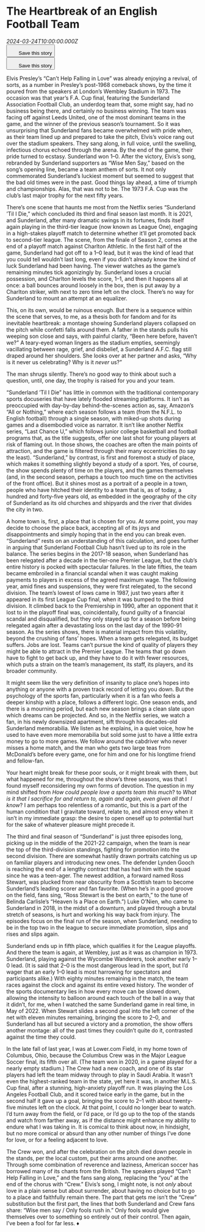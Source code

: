 # The Heartbreak of an English Football Team

<div><i>2024-03-24T10:00:00.000Z</i></div><div><img alt="" src="https://media.newyorker.com/photos/65fb362298bc7afea82a2a58/16:9/w_1280,c_limit/Sunderland-Till-I-Die.jpg" /></div><article><div></div><div><div><div><div><button id="bookmark"><span><svg fill="none" height="24" viewBox="0 0 24 24" width="24" xmlns="http://www.w3.org/2000/svg"><title>Save this story</title><path d="M20 23.9508L12.5 19.7312L5 23.9508V2.95081H14V3.93211H6V22.1845L12.5 18.5536L19 22.1845V8.83866H20V23.9508Z"></path><path d="M23 3H20V0H19V3H16V4H19V7H20V4H23V3Z"></path></svg></span><span>Save this story</span></button></div><div><button id="bookmark"><span><svg fill="none" height="24" viewBox="0 0 24 24" width="24" xmlns="http://www.w3.org/2000/svg"><title>Save this story</title><path d="M20 23.9508L12.5 19.7312L5 23.9508V2.95081H14V3.93211H6V22.1845L12.5 18.5536L19 22.1845V8.83866H20V23.9508Z"></path><path d="M23 3H20V0H19V3H16V4H19V7H20V4H23V3Z"></path></svg></span><span>Save this story</span></button></div></div></div><div><div><div><div><div><div><div><p>Elvis Presley’s “Can’t Help Falling in Love” was already enjoying a revival, of sorts, as a number in Presley’s post-1968 comeback shows, by the time it poured from the speakers at London’s Wembley Stadium in 1973. The occasion was that year’s F.A. Cup final, featuring the Sunderland Association Football Club, an underdog team that, some might say, had no business being there, and certainly no business winning. The team was facing off against Leeds United, one of the most dominant teams in the game, and the winner of the previous season’s tournament. So it was unsurprising that Sunderland fans became overwhelmed with pride when, as their team lined up and prepared to take the pitch, Elvis’s voice rang out over the stadium speakers. They sang along, in full voice, until the swelling, infectious chorus echoed through the arena. By the end of the game, their pride turned to ecstasy. Sunderland won 1–0. After the victory, Elvis’s song, rebranded by Sunderland supporters as “Wise Men Say,” based on the song’s opening line, became a team anthem of sorts. It not only commemorated Sunderland’s luckiest moment but seemed to suggest that the bad old times were in the past. Good things lay ahead, a time of triumph and championships. Alas, that was not to be. The 1973 F.A. Cup was the club’s last major trophy for the next fifty years.</p><p>There’s one scene that haunts me most from the Netflix series “Sunderland ’Til I Die,” which concluded its third and final season last month. It is 2021, and Sunderland, after many dramatic swings in its fortunes, finds itself again playing in the third-tier league (now known as League One), engaging in a high-stakes playoff match to determine whether it’ll get promoted back to second-tier league. The scene, from the finale of Season 2, comes at the end of a playoff match against Charlton Athletic. In the first half of the game, Sunderland had got off to a 1–0 lead, but it was the kind of lead that you could tell wouldn’t last long, even if you didn’t already know the kind of luck Sunderland had been having. The viewer watches as the game’s remaining minutes tick agonizingly by. Sunderland loses a crucial possession, and Charlton levels the score, 1–1, and then it happens all at once: a ball bounces around loosely in the box, then is put away by a Charlton striker, with next to zero time left on the clock. There’s no way for Sunderland to mount an attempt at an equalizer.</p><p>This, on its own, would be ruinous enough. But there is a sequence within the scene that serves, to me, as a thesis both for fandom and for its inevitable heartbreak: a montage showing Sunderland players collapsed on the pitch while confetti falls around them. A father in the stands pulls his weeping son close and says, with painful clarity, “Been here before, haven’t we?” A teary-eyed woman lingers as the stadium empties, seemingly vacillating between rage, grief, and disbelief, a Sunderland A.F.C. flag still draped around her shoulders. She looks over at her partner and asks, “Why is it never us celebrating? Why is it <em>never</em> us?”</p><p>The man shrugs silently. There’s no good way to think about such a question, until, one day, the trophy is raised for you and your team.</p><p>“Sunderland ’Til I Die” has little in common with the traditional contemporary sports docuseries that have lately flooded streaming platforms. It isn’t as preoccupied with day-by-day behind-the-scenes action as, say, Amazon’s “All or Nothing,” where each season follows a team (from the N.F.L. to English football) through a single season, with miked-up shots during games and a disembodied voice as narrator. It isn’t like another Netflix series, “Last Chance U,” which follows junior college basketball and football programs that, as the title suggests, offer one last shot for young players at risk of flaming out. In those shows, the coaches are often the main points of attraction, and the game is filtered through their many eccentricities (to say the least). “Sunderland,” by contrast, is first and foremost a study of place, which makes it something slightly beyond a study of a sport. Yes, of course, the show spends plenty of time on the players, and the games themselves (and, in the second season, perhaps a touch too much time on the activities of the front office). But it shines most as a portrait of a people in a town, people who have hitched their identity to a team that is, as of today, a hundred and forty-five years old, as embedded in the geography of the city of Sunderland as its old churches and shipyards and the river that divides the city in two.</p><p>A home town is, first, a place that is chosen for you. At some point, you may decide to choose the place back, accepting all of its joys and disappointments and simply hoping that in the end you can break even. “Sunderland” rests on an understanding of this calculation, and goes further in arguing that Sunderland Football Club hasn’t lived up to its role in the balance. The series begins in the 2017-18 season, when Sunderland has been relegated after a decade in the tier-one Premier League, but the club’s entire history is pocked with spectacular failures. In the late fifties, the team became embroiled in a financial scandal when it was caught making payments to players in excess of the agreed maximum wage. The following year, amid fines and suspensions, they were first relegated, to the second division. The team’s lowest of lows came in 1987, just two years after it appeared in its first League Cup final, when it was bumped to the third division. It climbed back to the Premiership in 1990, after an opponent that it lost to in the playoff final was, coincidentally, found guilty of a financial scandal and disqualified, but they only stayed up for a season before being relegated again after a devastating loss on the last day of the 1990-91 season. As the series shows, there is material impact from this volatility, beyond the crushing of fans’ hopes. When a team gets relegated, its budget suffers. Jobs are lost. Teams can’t pursue the kind of quality of players they might be able to attract in the Premier League. The teams that go down have to fight to get back up, and they have to do it with fewer resources, which puts a strain on the team’s management, its staff, its players, and its broader community.</p><div></div><p>It might seem like the very definition of insanity to place one’s hopes into anything or anyone with a proven track record of letting you down. But the psychology of the sports fan, particularly when it is a fan who feels a deeper kinship with a place, follows a different logic. One season ends, and there is a mourning period, but each new season brings a clean slate upon which dreams can be projected. And so, in the Netflix series, we watch a fan, in his newly downsized apartment, sift through his decades-old Sunderland memorabilia. We listen as he explains, in a quiet voice, how he used to have even more memorabilia but sold some just to have a little extra money to go to more games. We follow around the cabdriver who never misses a home match, and the man who gets two large teas from McDonald’s before every game, one for him and one for his longtime friend and fellow-fan.</p><p>Your heart might break for these poor souls, or it might break with them, but what happened for me, throughout the show’s three seasons, was that I found myself reconsidering my own forms of devotion. The question in my mind shifted from <em>How could people love a sports team this much</em>? to <em>What is it that I sacrifice for and return to, again and again, even given all that I know</em>? I am perhaps too relentless of a romantic, but this is a part of the human condition that I gravitate toward, relate to, and almost envy when it isn’t in my immediate grasp: the desire to open oneself up to potential hurt for the sake of whatever pleasure might precede it.</p><p>The third and final season of “Sunderland” is just three episodes long, picking up in the middle of the 2021-22 campaign, when the team is near the top of the third-division standings, fighting for promotion into the second division. There are somewhat hastily drawn portraits catching us up on familiar players and introducing new ones. The defender Lynden Gooch is reaching the end of a lengthy contract that has had him with the squad since he was a teen-ager. The newest addition, a forward named Ross Stewart, was plucked from near obscurity from a Scottish team to become Sunderland’s leading scorer and fan favorite. (When he’s in a good groove on the field, fans sing, “Ross Stewart is the best on earth,” to the tune of Belinda Carlisle’s “Heaven Is a Place on Earth.”) Luke O’Nien, who came to Sunderland in 2018, in the midst of a downturn, and played through a brutal stretch of seasons, is hurt and working his way back from injury. The episodes focus on the final run of the season, when Sunderland, needing to be in the top two in the league to secure immediate promotion, slips and rises and slips again.</p><p>Sunderland ends up in fifth place, which qualifies it for the League playoffs. And there the team is again, at Wembley, just as it was as champion in 1973. Sunderland, playing against the Wycombe Wanderers, took another early 1–0 lead. (It is said that 2–0 is the most dangerous lead in the sport, but I’d wager that an early 1–0 lead is most harrowing for spectators and participants alike.) With eighty minutes remaining in the match, the team races against the clock and against its entire vexed history. The wonder of the sports documentary lies in how every move can be slowed down, allowing the intensity to balloon around each touch of the ball in a way that it didn’t, for me, when I watched the same Sunderland game in real time, in May of 2022. When Stewart slides a second goal into the left corner of the net with eleven minutes remaining, bringing the score to 2–0, and Sunderland has all but secured a victory and a promotion, the show offers another montage: all of the past times they couldn’t quite do it, contrasted against the time they could.</p><p>In the late fall of last year, I was at Lower.com Field, in my home town of Columbus, Ohio, because the Columbus Crew was in the Major League Soccer final, its fifth over all. (The team won in 2020, in a game played for a nearly empty stadium.) The Crew had a new coach, and one of its star players had left the team midway through to play in Saudi Arabia. It wasn’t even the highest-ranked team in the state, yet here it was, in another M.L.S. Cup final, after a stunning, high-anxiety playoff run. It was playing the Los Angeles Football Club, and it scored twice early in the game, but in the second half it gave up a goal, bringing the score to 2–1 with about twenty-five minutes left on the clock. At that point, I could no longer bear to watch. I’d turn away from the field, or I’d pace, or I’d go up to the top of the stands and watch from farther away, as if the distance might enhance my ability to endure what I was taking in. It is comical to think about now, in hindsight, but no more comical or absurd than any other number of things I’ve done for love, or for a feeling adjacent to love.</p><p>The Crew won, and after the celebration on the pitch died down people in the stands, per the local custom, put their arms around one another. Through some combination of reverence and laziness, American soccer has borrowed many of its chants from the British. The speakers played “Can’t Help Falling in Love,” and the fans sang along, replacing the “you” at the end of the chorus with “Crew.” Elvis’s song, I might note, is not <em>only</em> about love in a plain sense but about surrender, about having no choice but to go to a place and faithfully remain there. The part that gets me isn’t the “Crew” substitution but the first part, the lines that both Sunderland and Crew fans share: “Wise men say / Only fools rush in.” Only fools would give themselves over to something so entirely out of their control. Then again, I’ve been a fool for far less. ♦</p></div></div></div><div><aside style="height: auto;"><div><div><div><div><div><div><div><div></div></div><div><div></div><div></div></div></div><div></div></div></div><div></div><div><div><div><div><div></div></div><div><div></div><div></div></div></div><div></div></div></div></div></div><div></div></div></aside></div></div></div><div><div><div><div><div><aside><div><div></div><div></div></div></aside></div></div></div></div></div></div></div><div><div><div><div><div></div></div></div></div></div></div></article>